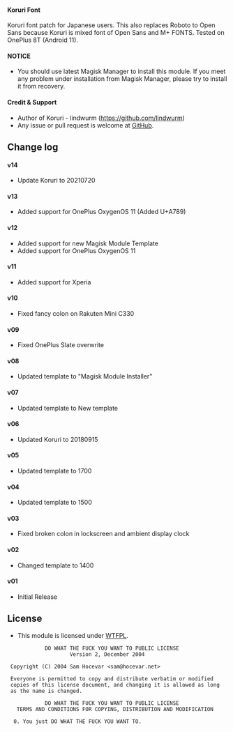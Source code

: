 #### Koruri Font

Koruri font patch for Japanese users.
This also replaces Roboto to Open Sans because Koruri is mixed font of Open Sans and M+ FONTS.
Tested on OnePlus 8T (Android 11).

#### NOTICE

* You should use latest Magisk Manager to install this module. If you meet any problem under installation from Magisk Manager, please try to install it from recovery.

#### Credit & Support

* Author of Koruri - lindwurm (https://github.com/lindwurm)
* Any issue or pull request is welcome at [GitHub](https://github.com/AndroPlus-org/magisk-module-koruri-font).

## Change log

#### v14
* Update Koruri to 20210720

#### v13
* Added support for OnePlus OxygenOS 11 (Added U+A789)

#### v12
* Added support for new Magisk Module Template
* Added support for OnePlus OxygenOS 11

#### v11
* Added support for Xperia

#### v10
* Fixed fancy colon on Rakuten Mini C330

#### v09
* Fixed OnePlus Slate overwrite

#### v08
* Updated template to "Magisk Module Installer"

#### v07
* Updated template to New template

#### v06
* Updated Koruri to 20180915

#### v05
* Updated template to 1700

#### v04
* Updated template to 1500

#### v03
* Fixed broken colon in lockscreen and ambient display clock

#### v02
* Changed template to 1400

#### v01
* Initial Release

## License

- This module is licensed under [WTFPL](http://www.wtfpl.net/).

```
            DO WHAT THE FUCK YOU WANT TO PUBLIC LICENSE
                    Version 2, December 2004

 Copyright (C) 2004 Sam Hocevar <sam@hocevar.net>

 Everyone is permitted to copy and distribute verbatim or modified
 copies of this license document, and changing it is allowed as long
 as the name is changed.

            DO WHAT THE FUCK YOU WANT TO PUBLIC LICENSE
   TERMS AND CONDITIONS FOR COPYING, DISTRIBUTION AND MODIFICATION

  0. You just DO WHAT THE FUCK YOU WANT TO.
```